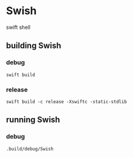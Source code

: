 # Swish
swift shell

## building Swish

### debug
`swift build`

### release
`swift build -c release -Xswiftc -static-stdlib`

## running Swish

### debug
`.build/debug/Swish`
